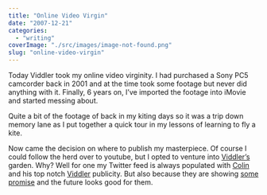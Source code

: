 ```yaml
---
title: "Online Video Virgin"
date: "2007-12-21"
categories: 
  - "writing"
coverImage: "./src/images/image-not-found.png"
slug: "online-video-virgin"
---
```


Today Viddler took my online video virginity. I had purchased a Sony PC5 camcorder back in 2001 and at the time took some footage but never did anything with it. Finally, 6 years on, I’ve imported the footage into iMovie and started messing about.

Quite a bit of the footage of back in my kiting days so it was a trip down memory lane as I put together a quick tour in my lessons of learning to fly a kite.

Now came the decision on where to publish my masterpiece. Of course I could follow the herd over to youtube, but I opted to venture into [Viddler’s](http://www.viddler.com/explore/funkylarma) garden. Why? Well for one my Twitter feed is always populated with [Colin](http://cdevroe.com/) and his top notch [Viddler](http://www.viddler.com/) publicity. But also because they are showing [some promise](http://cybernetnews.com/2007/12/18/2007-cybernet-awards-best-sites-for-sharing/) and the future looks good for them.
